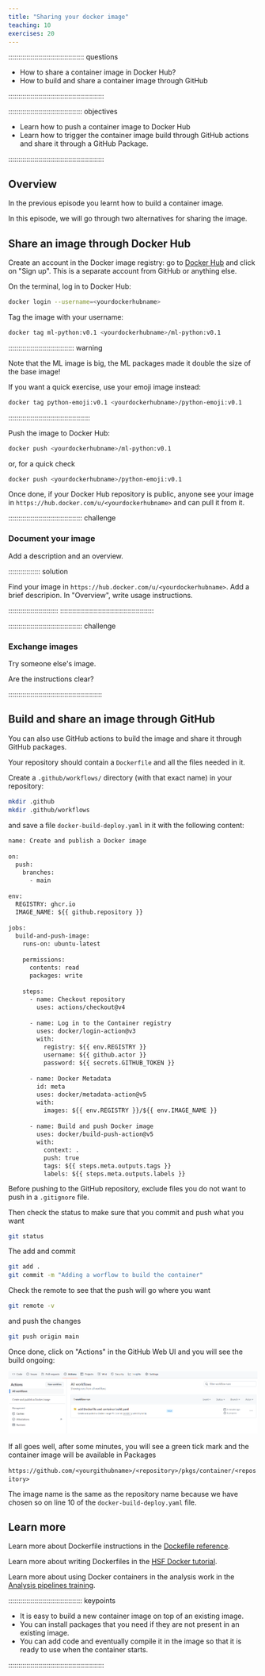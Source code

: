 ```yaml
---
title: "Sharing your docker image"
teaching: 10
exercises: 20
---
```


:::::::::::::::::::::::::::::::::::::: questions 

- How to share a container image in Docker Hub?
- How to build and share a container image through GitHub

::::::::::::::::::::::::::::::::::::::::::::::::

::::::::::::::::::::::::::::::::::::: objectives

- Learn how to push a container image to Docker Hub
- Learn how to trigger the container image build through GitHub actions and share it through a GitHub Package.

::::::::::::::::::::::::::::::::::::::::::::::::

## Overview

In the previous episode you learnt how to build a container image.

In this episode, we will go through two alternatives for sharing the image.

## Share an image through Docker Hub

Create an account in the Docker image registry: go to [Docker Hub](https://hub.docker.com/) and click on "Sign up". This is a separate account from GitHub or anything else.

On the terminal, log in to Docker Hub:

```bash
docker login --username=<yourdockerhubname>
```

Tag the image with your username:

```bash
docker tag ml-python:v0.1 <yourdockerhubname>/ml-python:v0.1
```

::::::::::::::::::::::::::::::::: warning

Note that the ML image is big, the ML packages made it double the size of the base image!

If you want a quick exercise, use your emoji image instead:

```bash
docker tag python-emoji:v0.1 <yourdockerhubname>/python-emoji:v0.1
```

:::::::::::::::::::::::::::::::::::::::::

Push the image to Docker Hub:

```bash
docker push <yourdockerhubname>/ml-python:v0.1
```

or, for a quick check 

```bash
docker push <yourdockerhubname>/python-emoji:v0.1
```

Once done, if your Docker Hub repository is public, anyone see your image in `https://hub.docker.com/u/<yourdockerhubname>` and can pull it from it.


::::::::::::::::::::::::::::::::::::: challenge

### Document your image

Add a description and an overview.

:::::::::::::::: solution

Find your image in `https://hub.docker.com/u/<yourdockerhubname>`.
Add a brief descripion. In "Overview", write usage instructions.

:::::::::::::::::::::::::
:::::::::::::::::::::::::::::::::::::::::::::::

::::::::::::::::::::::::::::::::::::: challenge

### Exchange images

Try someone else's image.

Are the instructions clear?

:::::::::::::::::::::::::::::::::::::::::::::::

## Build and share an image through GitHub

You can also use GitHub actions to build the image and share it through GitHub packages. 

Your repository should contain a `Dockerfile` and all the files needed in it.

Create a `.github/workflows/` directory (with that exact name) in your repository:

```bash
mkdir .github
mkdir .github/workflows
```

and save a file `docker-build-deploy.yaml` in it with the following content:

```
name: Create and publish a Docker image

on:
  push:
    branches:
      - main

env:
  REGISTRY: ghcr.io
  IMAGE_NAME: ${{ github.repository }}

jobs:
  build-and-push-image:
    runs-on: ubuntu-latest

    permissions:
      contents: read
      packages: write

    steps:
      - name: Checkout repository
        uses: actions/checkout@v4

      - name: Log in to the Container registry
        uses: docker/login-action@v3
        with:
          registry: ${{ env.REGISTRY }}
          username: ${{ github.actor }}
          password: ${{ secrets.GITHUB_TOKEN }}

      - name: Docker Metadata
        id: meta
        uses: docker/metadata-action@v5
        with:
          images: ${{ env.REGISTRY }}/${{ env.IMAGE_NAME }}

      - name: Build and push Docker image
        uses: docker/build-push-action@v5
        with:
          context: .
          push: true
          tags: ${{ steps.meta.outputs.tags }}
          labels: ${{ steps.meta.outputs.labels }}
```

Before pushing to the GitHub repository, exclude files you do not want to push in a `.gitignore` file.

Then check the status to make sure that you commit and push what you want

```bash
git status
```

The add and commit

```bash
git add .
git commit -m "Adding a worflow to build the container"
```

Check the remote to see that the push will go where you want

```bash
git remote -v
```

and push the changes

```bash
git push origin main
```

Once done, click on "Actions" in the GitHub Web UI and you will see the build ongoing:

![](fig/Screenshot_github_workflow_action.png)

If all goes well, after some minutes, you will see a green tick mark and the container image will be available in Packages

`https://github.com/<yourgithubname>/<repository>/pkgs/container/<repository>`

The image name is the same as the repository name because we have chosen so on line 10 of the `docker-build-deploy.yaml` file.

## Learn more

Learn more about Dockerfile instructions in the [Dockefile reference](https://docs.docker.com/reference/dockerfile/).

Learn more about writing Dockerfiles in the [HSF Docker tutorial](https://hsf-training.github.io/hsf-training-docker/06-dockerfiles/index.html).

Learn more about using Docker containers in the analysis work in the [Analysis pipelines training](https://indico.cern.ch/event/1375507/timetable/).


::::::::::::::::::::::::::::::::::::: keypoints 

- It is easy to build a new container image on top of an existing image.
- You can install packages that you need if they are not present in an existing image.
- You can add code and eventually compile it in the image so that it is ready to use when the container starts.

::::::::::::::::::::::::::::::::::::::::::::::::
